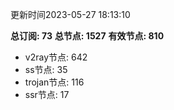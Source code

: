 更新时间2023-05-27 18:13:10

**总订阅: 73**
**总节点: 1527**
**有效节点: 810**
- v2ray节点: 642
- ss节点: 35
- trojan节点: 116
- ssr节点: 17
